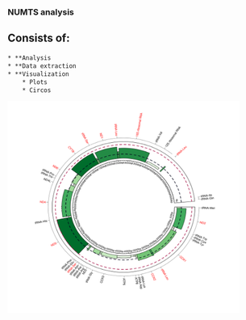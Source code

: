 ### NUMTS analysis

## Consists of: 
	* **Analysis  
	* **Data extraction  
	* **Visualization  
		* Plots  
		* Circos  

<img alt="alt_text" width="460px" height="420px" src="Plots/RIL_mtDNA_numts_all_samples_circos.svg"/>
